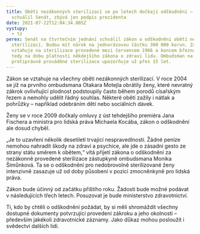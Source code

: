 ```yaml
---
title: Oběti nezákonných sterilizací se po letech dočkají odškodnění – zákon
  schválil Senát, zbývá jen podpis prezidenta
date: 2021-07-22T12:04:34.805Z
vystupy:
  - tz
perex: Senát na čtvrtečním jednání schválil zákon o odškodnění obětí nezákonných
  sterilizací. Budou mít nárok na jednorázovou částku 300 000 korun. Zákon se
  vztahuje na sterilizace provedené mezi červencem 1966 a koncem března 2012,
  tedy na dobu platnosti někdejšího zákona o zdraví lidu. Ombudsman na
  protiprávně prováděné sterilizace upozorňuje už přes 15 let.
---
```

<p>Zákon se vztahuje na všechny oběti nezákonných sterilizací. V&nbsp;roce 2004 se již na prvního ombudsmana Otakara Motejla obrátily ženy, které nevratný zákrok ovlivňující plodnost podstoupily často během porodů císařským řezem a nemohly udělit řádný souhlas. Některé oběti zažily i nátlak a pohrůžky &ndash; například odebráním dětí nebo sociálních dávek.</p>

<p>Ženy se v&nbsp;roce 2009 dočkaly omluvy z úst tehdejšího premiéra Jana Fischera a ministra pro lidská práva Michaela Kocába, zákon o odškodnění ale dosud chyběl.</p>

<p>&bdquo;Je to uzavření několik desetiletí trvající nespravedlnosti. Žádné peníze nemohou nahradit škody na zdraví a psychice, ale jde o zásadní gesto ze strany státu směrem k&nbsp;obětem,&ldquo; vítá přijetí zákona o odškodnění za nezákonně provedené sterilizace zástupkyně ombudsmana Monika Šimůnková. Ta se o odškodnění pro nedobrovolně sterilizované ženy intenzivně zasazuje už od doby působení v&nbsp;pozici zmocněnkyně pro lidská práva.</p>

<p>Zákon bude účinný od začátku příštího roku. Žádosti bude možné podávat v&nbsp;následujících třech letech. Posuzovat je bude ministerstvo zdravotnictví.</p>

<p>Ti, kdo by chtěli o odškodnění požádat, by si měli shromáždit všechny dostupné dokumenty potvrzující provedení zákroku a jeho okolnosti &ndash; především jakékoli zdravotnické záznamy. Jako důkaz mohou posloužit i svědectví dalších lidí.</p>
